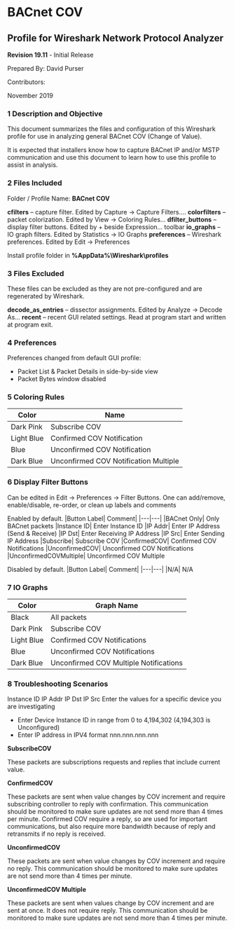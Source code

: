 # BACnet COV

## Profile for Wireshark Network Protocol Analyzer

**Revision 19.11** - Initial Release

Prepared By: David Purser

Contributors:

November 2019

### 1	Description and Objective

This document summarizes the files and configuration of this Wireshark profile for use in analyzing general BACnet COV (Change of Value).

It is expected that installers know how to capture BACnet IP and/or MSTP communication and use this document to learn how to use this profile to assist in analysis.

### 2	Files Included

Folder / Profile Name: **BACnet COV**

**cfilters** – capture filter. Edited by Capture -> Capture Filters….
**colorfilters** – packet colorization. Edited by View -> Coloring Rules…
**dfilter_buttons** – display filter buttons. Edited by + beside Expression… toolbar
**io_graphs** – IO graph filters. Edited by Statistics -> IO Graphs
**preferences** – Wireshark preferences. Edited by Edit -> Preferences

Install profile folder in **%AppData%\Wireshark\profiles**

### 3	Files Excluded

These files can be excluded as they are not pre-configured and are regenerated by Wireshark.

**decode_as_entries** – dissector assignments. Edited by Analyze -> Decode As…
**recent** – recent GUI related settings. Read at program start and written at program exit.


### 4	Preferences

Preferences changed from default GUI profile:
* Packet List & Packet Details in side-by-side view
* Packet Bytes window disabled

### 5	Coloring Rules

|Color|	Name|
|---|---|
|Dark Pink|	Subscribe COV
|Light Blue|	Confirmed COV Notification
|Blue|	Unconfirmed COV Notification
|Dark Blue|	Unconfirmed COV Notification Multiple

### 6	Display Filter Buttons

Can be edited in Edit -> Preferences -> Filter Buttons. One can add/remove, enable/disable, re-order, or clean up labels and comments

Enabled by default.
|Button Label|	Comment|
|---|---|
|BACnet Only|	Only BACnet packets
|Instance ID|	Enter Instance ID
|IP Addr|	Enter IP Address (Send & Receive)
|IP Dst|	Enter Receiving IP Address
|IP Src|	Enter Sending IP Address
|Subscribe|	Subscribe COV
|ConfirmedCOV|	Confirmed COV Notifications
|UnconfirmedCOV|	Unconfirmed COV Notifications
|UnconfirmedCOVMultiple|	Unconfirmed COV Multiple


Disabled by default.
|Button Label|	Comment|
|---|---|
|N/A|	N/A


### 7	IO Graphs

|Color|	Graph Name|
|---|---|
|Black|	All packets
|Dark Pink|	Subscribe COV 
|Light Blue|	Confirmed COV Notifications
|Blue|	Unconfirmed COV Notifications
|Dark Blue|	Unconfirmed COV Multiple Notifications

### 8	Troubleshooting Scenarios

Instance ID
IP Addr
IP Dst
IP Src
Enter the values for a specific device you are investigating
* Enter Device Instance ID in range from 0 to 4,194,302 (4,194,303 is Unconfigured)
* Enter IP address in IPV4 format nnn.nnn.nnn.nnn

**SubscribeCOV**

These packets are subscriptions requests and replies that include current value.

**ConfirmedCOV**

These packets are sent when value changes by COV increment and require subscribing controller to reply with confirmation. This communication should be monitored to make sure updates are not send more than 4 times per minute. Confirmed COV require a reply, so are used for important communications, but also require more bandwidth because of reply and retransmits if no reply is received.

**UnconfirmedCOV**

These packets are sent when value changes by COV increment and require no reply. This communication should be monitored to make sure updates are not send more than 4 times per minute.

**UnconfirmedCOV Multiple**

These packets are sent when values change by COV increment and are sent at once. It does not require reply. This communication should be monitored to make sure updates are not send more than 4 times per minute.
